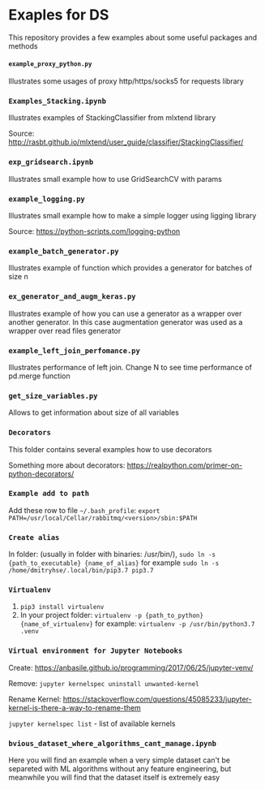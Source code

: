 # Exaples for DS

This repository provides a few examples about some useful packages and methods

#### `example_proxy_python.py` 
Illustrates some usages of proxy http/https/socks5 for requests library

### `Examples_Stacking.ipynb`
Illustrates examples of StackingClassifier from mlxtend library

Source:
http://rasbt.github.io/mlxtend/user_guide/classifier/StackingClassifier/

### `exp_gridsearch.ipynb`
Illustrates small example how to use GridSearchCV with params

### `example_logging.py`
Illustrates small example how to make a simple logger using ligging library

Source:
https://python-scripts.com/logging-python

### `example_batch_generator.py`
Illustrates example of function which provides a generator for batches of size n

### `ex_generator_and_augm_keras.py`
Illustrates example of how you can use a generator as a wrapper over another generator.
In this case augmentation generator was used as a wrapper over read files generator

### `example_left_join_perfomance.py`
Illustrates performance of left join. Change N to see time performance of pd.merge function

### `get_size_variables.py`
Allows to get information about size of all variables

### `Decorators`
This folder contains several examples how to use decorators

Something more about decorators:
https://realpython.com/primer-on-python-decorators/

### `Example add to path`
Add these row to file ```~/.bash_profile```:
```export PATH=/usr/local/Cellar/rabbitmq/<version>/sbin:$PATH```



### `Create alias`
In folder: (usually in folder with binaries: /usr/bin/), ```sudo ln -s {path_to_executable} {name_of_alias}```
for example ```sudo ln -s /home/dmitryhse/.local/bin/pip3.7 pip3.7```


### `Virtualenv`
1. ```pip3 install virtualenv```
2. In your project folder: ```virtualenv -p {path_to_python} {name_of_virtualenv}``` for example:  ```virtualenv -p /usr/bin/python3.7 .venv```


### `Virtual environment for Jupyter Notebooks`
Create:
https://anbasile.github.io/programming/2017/06/25/jupyter-venv/

Remove: ```jupyter kernelspec uninstall unwanted-kernel```

Rename Kernel: https://stackoverflow.com/questions/45085233/jupyter-kernel-is-there-a-way-to-rename-them

`jupyter kernelspec list` - list of available kernels

### `bvious_dataset_where_algorithms_cant_manage.ipynb`

Here you will find an example when a very simple dataset can't be separeted with ML algorithms without any feature engineering, but meanwhile you will find that the dataset itself is extremely easy
